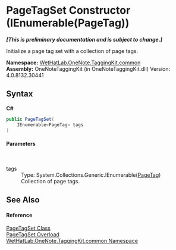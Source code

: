 # PageTagSet Constructor (IEnumerable(PageTag))
 _**\[This is preliminary documentation and is subject to change.\]**_

Initialize a page tag set with a collection of page tags.

**Namespace:**&nbsp;<a href="bcdbab9c-63d1-48a4-6937-af53fb8d9a55">WetHatLab.OneNote.TaggingKit.common</a><br />**Assembly:**&nbsp;OneNoteTaggingKit (in OneNoteTaggingKit.dll) Version: 4.0.8132.30441

## Syntax

**C#**<br />
``` C#
public PageTagSet(
	IEnumerable<PageTag> tags
)
```


#### Parameters
&nbsp;<dl><dt>tags</dt><dd>Type: System.Collections.Generic.IEnumerable(<a href="81c6e496-d51e-9c76-3ed6-ab5e11c9381c">PageTag</a>)<br />Collection of page tags.</dd></dl>

## See Also


#### Reference
<a href="554491c7-28c3-9873-8c41-84e47e982ada">PageTagSet Class</a><br /><a href="add183d9-ce08-f043-e926-db0f82fd39c8">PageTagSet Overload</a><br /><a href="bcdbab9c-63d1-48a4-6937-af53fb8d9a55">WetHatLab.OneNote.TaggingKit.common Namespace</a><br />